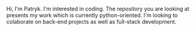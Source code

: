 Hi, I'm Patryk. I'm interested in coding. The repository
you are looking at presents my work which is currently
python-oriented. I'm looking to colaborate on back-end 
projects as well as full-stack development.
